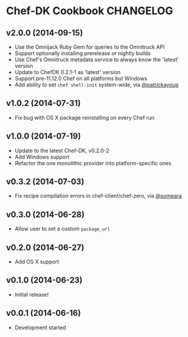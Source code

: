 Chef-DK Cookbook CHANGELOG
==========================

v2.0.0 (2014-09-15)
-------------------
* Use the Omnijack Ruby Gem for queries to the Omnitruck API
* Support optionally installing prerelease or nightly builds
* Use Chef's Omnitruck metadata service to always know the 'latest' version
* Update to ChefDK 0.2.1-1 as 'latest' version
* Support pre-11.12.0 Chef on all platforms but Windows
* Add ability to set `chef shell-init` system-wide, via [@patrickayoup][]

[@patrickayoup]: https://github.com/patrickayoup

v1.0.2 (2014-07-31)
-------------------
* Fix bug with OS X package reinstalling on every Chef run

v1.0.0 (2014-07-19)
-------------------
* Update to the latest Chef-DK, v0.2.0-2
* Add Windows support
* Refactor the one monolithic provider into platform-specific ones

v0.3.2 (2014-07-03)
-------------------
* Fix recipe compilation errors in chef-client/chef-zero, via [@someara][]

[@someara]: https://github.com/someara


v0.3.0 (2014-06-28)
-------------------
* Allow user to set a custom `package_url`


v0.2.0 (2014-06-27)
-------------------
* Add OS X support


v0.1.0 (2014-06-23)
-------------------
- Initial release!


v0.0.1 (2014-06-16)
-------------------
- Development started
